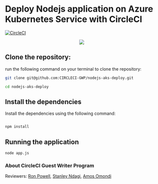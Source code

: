 # Deploy Nodejs application on Azure Kubernetes Service with CircleCI

[![CircleCI](https://circleci.com/gh/CIRCLECI-GWP/nodejs-aks-deploy.svg?style=svg)](https://github.com/CIRCLECI-GWP/nodejs-aks-deploy)

<p align="center"><img src="https://avatars3.githubusercontent.com/u/59034516"></p>

## Clone the repository:

run the following command on your terminal to clone the repository:

```bash
git clone git@github.com:CIRCLECI-GWP/nodejs-aks-deploy.git

cd nodejs-aks-deploy
```

## Install the dependencies

Install the dependencies using the following command:

```bash

npm install
```

## Running the application

```bash
node app.js
```

### About CircleCI Guest Writer Program

Reviewers: [Ron Powell][ron], [Stanley Ndagi][stan], [Amos Omondi][amos]

[blog]: https://circleci.com/blog/application-logging-with-flask/
[author]: https://github.com/mwaz
[ron]: https://github.com/ronpowelljr
[stan]: https://github.com/NdagiStanley
[amos]: https://github.com/amos-o
